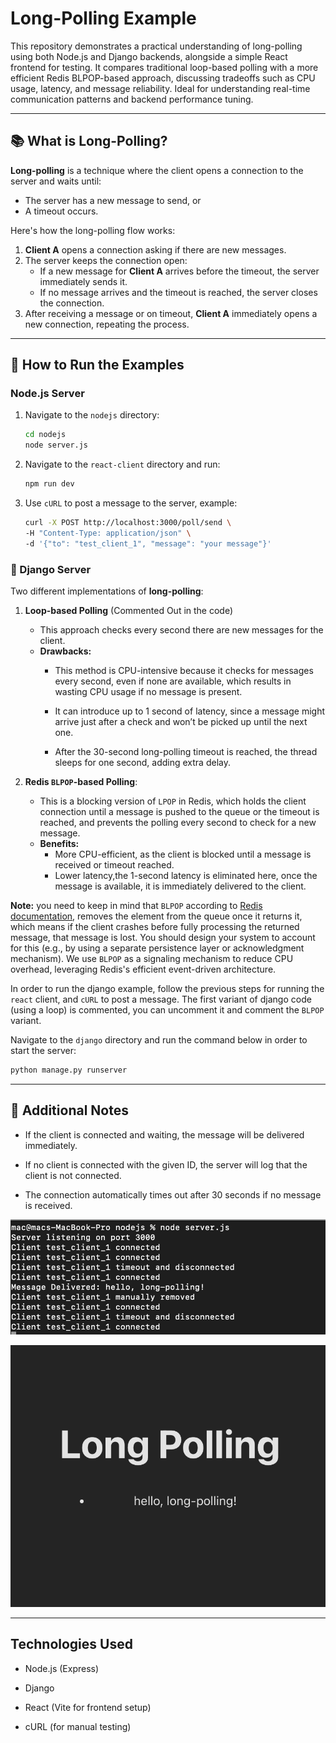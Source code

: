 # Long-Polling Example

This repository demonstrates a practical understanding of long-polling using both Node.js and Django backends, alongside a simple React frontend for testing. It compares traditional loop-based polling with a more efficient Redis BLPOP-based approach, discussing tradeoffs such as CPU usage, latency, and message reliability. Ideal for understanding real-time communication patterns and backend performance tuning.

---

## 📚 What is Long-Polling?

**Long-polling** is a technique where the client opens a connection to the server and waits until:
- The server has a new message to send, or
- A timeout occurs.

Here's how the long-polling flow works:
1. **Client A** opens a connection asking if there are new messages.
2. The server keeps the connection open:
   - If a new message for **Client A** arrives before the timeout, the server immediately sends it.
   - If no message arrives and the timeout is reached, the server closes the connection.
3. After receiving a message or on timeout, **Client A** immediately opens a new connection, repeating the process.

---

## 🚀 How to Run the Examples

### Node.js Server
1. Navigate to the `nodejs` directory:
   ```bash
   cd nodejs
   node server.js
   ```
2. Navigate to the `react-client` directory and run:
   ```bash
   npm run dev
   ```

3. Use `cURL` to post a message to the server, example:
    ```bash
    curl -X POST http://localhost:3000/poll/send \
    -H "Content-Type: application/json" \
    -d '{"to": "test_client_1", "message": "your message"}'
    ```

### 🐍 Django Server
Two different implementations of **long-polling**:

1. **Loop-based Polling** (Commented Out in the code)
   - This approach checks every second there are new messages for the client.
   - **Drawbacks:**
     - This method is CPU-intensive because it checks for messages every second, even if none are available, which results in wasting CPU usage if no message is present.

     - It can introduce up to 1 second of latency, since a message might arrive just after a check and won’t be picked up until the next one.

     - After the 30-second long-polling timeout is reached, the thread sleeps for one second, adding extra delay.

2. **Redis `BLPOP`-based Polling**:
   - This is a blocking version of `LPOP` in Redis, which holds the client connection until a message is pushed to the queue or the timeout is reached, and prevents the polling every second to check for a new message. 
   - **Benefits:**
     - More CPU-efficient, as the client is blocked until a message is received or timeout reached. 
     - Lower latency,the 1-second latency is eliminated here, once the message is available, it is immediately delivered to the client.

**Note:** you need to keep in mind that `BLPOP` according to [Redis documentation](https://redis.io/docs/latest/commands/blpop/), removes the element from the queue once it returns it, which means if the client crashes before fully processing the returned message, that message is lost. You should design your system to account for this (e.g., by using a separate persistence layer or acknowledgment mechanism). We use `BLPOP` as a signaling mechanism to reduce CPU overhead, leveraging Redis's efficient event-driven architecture.

In order to run the django example, follow the previous steps for running the `react` client, and `cURL` to post a message. The first variant of django code (using a loop) is commented, you can uncomment it and comment the `BLPOP` variant.

Navigate to the `django` directory and run the command below in order to start the server:
   ```bash
   python manage.py runserver
   ```
---
## 📌 Additional Notes
- If the client is connected and waiting, the message will be delivered immediately.

- If no client is connected with the given ID, the server will log that the client is not connected.

- The connection automatically times out after 30 seconds if no message is received.

![Node.js logging](img/nodejs-server-logging.png)

![React message UI](img/react-client-ui.png)

---
## Technologies Used
- Node.js (Express)

- Django

- React (Vite for frontend setup)

- cURL (for manual testing)
